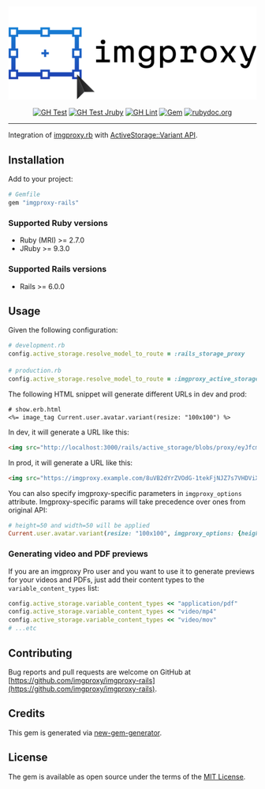<p align="center">
  <a href="https://imgproxy.net">
    <picture>
      <source media="(prefers-color-scheme: dark)" srcset="https://raw.githubusercontent.com/imgproxy/imgproxy/master/assets/logo-dark.svg?sanitize=true">
      <source media="(prefers-color-scheme: light)" srcset="https://raw.githubusercontent.com/imgproxy/imgproxy/master/assets/logo-light.svg?sanitize=true">
      <img alt="imgproxy logo" src="https://raw.githubusercontent.com/imgproxy/imgproxy/master/assets/logo-light.svg?sanitize=true">
    </picture>
  </a>
</p>

<p align="center">
<a href="https://github.com/imgproxy/imgproxy-rails/actions"><img alt="GH Test" src="https://img.shields.io/github/actions/workflow/status/imgproxy/imgproxy-rails/rspec.yml?branch=master&label=Test&style=for-the-badge"/></a>
<a href="https://github.com/imgproxy/imgproxy-rails/actions"><img alt="GH Test Jruby" src="https://img.shields.io/github/actions/workflow/status/imgproxy/imgproxy-rails/rspec-jruby.yml?branch=master&label=Test%20JRuby&style=for-the-badge"/></a>
<a href="https://github.com/imgproxy/imgproxy-rails/actions"><img alt="GH Lint" src="https://img.shields.io/github/actions/workflow/status/imgproxy/imgproxy-rails/rubocop.yml?branch=master&label=Lint&style=for-the-badge"/></a>
<a href="https://rubygems.org/gems/imgproxy-rails"><img alt="Gem" src="https://img.shields.io/gem/v/imgproxy-rails.svg?style=for-the-badge"/></a>
<a href="https://www.rubydoc.info/gems/imgproxy-rails"><img alt="rubydoc.org" src="https://img.shields.io/badge/rubydoc-reference-blue.svg?style=for-the-badge"/></a>
</p>

---

Integration of [imgproxy.rb](https://github.com/imgproxy/imgproxy.rb) with [ActiveStorage::Variant API](https://edgeapi.rubyonrails.org/classes/ActiveStorage/Variant.html).

## Installation

Add to your project:

```ruby
# Gemfile
gem "imgproxy-rails"
```

### Supported Ruby versions

- Ruby (MRI) >= 2.7.0
- JRuby >= 9.3.0

### Supported Rails versions

- Rails >= 6.0.0

## Usage

Given the following configuration:

```ruby
# development.rb
config.active_storage.resolve_model_to_route = :rails_storage_proxy

# production.rb
config.active_storage.resolve_model_to_route = :imgproxy_active_storage
```

The following HTML snippet will generate different URLs in dev and prod:

```erb
# show.erb.html
<%= image_tag Current.user.avatar.variant(resize: "100x100") %>
```

In dev, it will generate a URL like this:

```html
<img src="http://localhost:3000/rails/active_storage/blobs/proxy/eyJfcmFpbHMiOnsibWVzc2FnZSI6IkJBaHBBWHc9IiwiZXhwIjpudWxsLCJwdXIiOiJibG9iX2lkIn19--0c35e9a616c29da2dfa10a385bae7172526e7961/me.png">
```

In prod, it will generate a URL like this:

```html
<img src="https://imgproxy.example.com/8uVB2dYrZVOdG-1tekFjNJZ7s7VHDViXJbu9TcQavQ8/fn:me.png/aHR0cDovL2xvY2Fs/aG9zdDozMDAwL3Jh/aWxzL2FjdGl2ZV9z/dG9yYWdlL2Jsb2Jz/L3Byb3h5L2V5SmZj/bUZwYkhNaU9uc2li/V1Z6YzJGblpTSTZJ/a0pCYUhCQldIYzlJ/aXdpWlhod0lqcHVk/V3hzTENKd2RYSWlP/aUppYkc5aVgybGtJ/bjE5LS0wYzM1ZTlh/NjE2YzI5ZGEyZGZh/MTBhMzg1YmFlNzE3/MjUyNmU3OTYxL21l/LnBuZw">
```

You can also specify imgproxy-specific parameters in `imgproxy_options` attribute. Imgproxy-specific params will take precedence over ones from original API:

```ruby
# height=50 and width=50 will be applied
Current.user.avatar.variant(resize: "100x100", imgproxy_options: {height: 50, width: 50})
```

### Generating video and PDF previews

If you are an imgproxy Pro user and you want to use it to generate previews for your videos and PDFs, just add their content types to the `variable_content_types` list:

```ruby
config.active_storage.variable_content_types << "application/pdf"
config.active_storage.variable_content_types << "video/mp4"
config.active_storage.variable_content_types << "video/mov"
# ...etc
```

## Contributing

Bug reports and pull requests are welcome on GitHub at [https://github.com/imgproxy/imgproxy-rails](https://github.com/imgproxy/imgproxy-rails).

## Credits

This gem is generated via [new-gem-generator](https://github.com/palkan/new-gem-generator).

## License

The gem is available as open source under the terms of the [MIT License](http://opensource.org/licenses/MIT).
